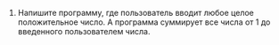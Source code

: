 1. Напишите программу, где пользователь вводит любое целое положительное число. А программа суммирует 
все числа от 1 до введенного пользователем числа. 
 